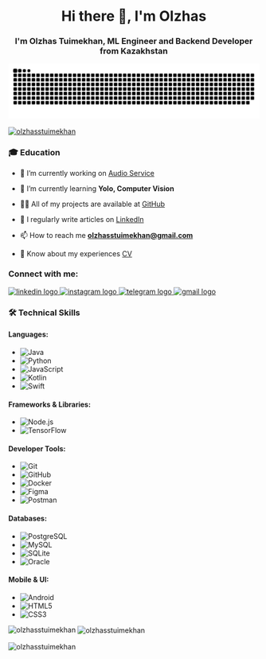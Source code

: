 <h1 align="center">Hi there 👋, I'm Olzhas</h1>
<h3 align="center">I'm Olzhas Tuimekhan, ML Engineer and Backend Developer from Kazakhstan</h3>


![snake gif](https://raw.githubusercontent.com/OlzhassTuimekhan/OlzhassTuimekhan/output/github-contribution-grid-snake.svg)

<p align="left"> <a href="https://github.com/ryo-ma/github-profile-trophy"><img src="https://github-profile-trophy.vercel.app/?username=olzhasstuimekhan" alt="olzhasstuimekhan" /></a> </p>

<h3 align="left">🎓 Education</h3>

- 🔭 I’m currently working on [Audio Service](https://github.com/OlzhassTuimekhan/Bizdin-Audio)

- 🌱 I’m currently learning **Yolo, Computer Vision**

- 👨‍💻 All of my projects are available at [GitHub](https://github.com/OlzhassTuimekhan)

- 📝 I regularly write articles on [LinkedIn](https://www.linkedin.com/in/olzhas-tuimekhan-361142300/)

- 📫 How to reach me **olzhasstuimekhan@gmail.com**

- 📄 Know about my experiences [CV](https://drive.google.com/drive/folders/13soCe6c4Y9WNuRsrxaPj1J1QG4bVGLxJ)

<h3 align="left">Connect with me:</h3>
<div align="left">
  <a href="https://www.linkedin.com/in/olzhas-tuimekhan-361142300/" target="_blank">
    <img src="https://raw.githubusercontent.com/maurodesouza/profile-readme-generator/master/src/assets/icons/social/linkedin/default.svg" width="52" height="40" alt="linkedin logo"  />
  </a>
  <a href="https://www.instagram.com/olzhasstt/" target="_blank">
    <img src="https://raw.githubusercontent.com/maurodesouza/profile-readme-generator/master/src/assets/icons/social/instagram/default.svg" width="52" height="40" alt="instagram logo"  />
  </a>
  <a href="https://t.me/olzhasstt" target="_blank">
    <img src="https://raw.githubusercontent.com/maurodesouza/profile-readme-generator/master/src/assets/icons/social/telegram/default.svg" width="52" height="40" alt="telegram logo"  />
  </a>
  <a href="mailto:olzhasstuimekhan@gmail.com" target="_blank">
    <img src="https://raw.githubusercontent.com/maurodesouza/profile-readme-generator/master/src/assets/icons/social/gmail/default.svg" width="52" height="40" alt="gmail logo"  />
  </a>
</div>

###

<div align="left">
</div>

### 🛠️ Technical Skills

#### Languages:
- ![Java](https://img.shields.io/badge/Java-007396?style=flat&logo=java&logoColor=white)
- ![Python](https://img.shields.io/badge/Python-3776AB?style=flat&logo=python&logoColor=white)
- ![JavaScript](https://img.shields.io/badge/JavaScript-F7DF1E?style=flat&logo=javascript&logoColor=black)
- ![Kotlin](https://img.shields.io/badge/Kotlin-7F52FF?style=flat&logo=kotlin&logoColor=white)
- ![Swift](https://img.shields.io/badge/Swift-FA7343?style=flat&logo=swift&logoColor=white)

#### Frameworks & Libraries:
- ![Node.js](https://img.shields.io/badge/Node.js-339933?style=flat&logo=node.js&logoColor=white)
- ![TensorFlow](https://img.shields.io/badge/TensorFlow-FF6F00?style=flat&logo=tensorflow&logoColor=white)

#### Developer Tools:
- ![Git](https://img.shields.io/badge/Git-F05032?style=flat&logo=git&logoColor=white)
- ![GitHub](https://img.shields.io/badge/GitHub-181717?style=flat&logo=github&logoColor=white)
- ![Docker](https://img.shields.io/badge/Docker-2496ED?style=flat&logo=docker&logoColor=white)
- ![Figma](https://img.shields.io/badge/Figma-F24E1E?style=flat&logo=figma&logoColor=white)
- ![Postman](https://img.shields.io/badge/Postman-FF6C37?style=flat&logo=postman&logoColor=white)

#### Databases:
- ![PostgreSQL](https://img.shields.io/badge/PostgreSQL-4169E1?style=flat&logo=postgresql&logoColor=white)
- ![MySQL](https://img.shields.io/badge/MySQL-4479A1?style=flat&logo=mysql&logoColor=white)
- ![SQLite](https://img.shields.io/badge/SQLite-003B57?style=flat&logo=sqlite&logoColor=white)
- ![Oracle](https://img.shields.io/badge/Oracle-F80000?style=flat&logo=oracle&logoColor=white)

#### Mobile & UI:
- ![Android](https://img.shields.io/badge/Android-3DDC84?style=flat&logo=android&logoColor=white)
- ![HTML5](https://img.shields.io/badge/HTML5-E34F26?style=flat&logo=html5&logoColor=white)
- ![CSS3](https://img.shields.io/badge/CSS3-1572B6?style=flat&logo=css3&logoColor=white)


<p><img align="left" src="https://github-readme-stats.vercel.app/api/top-langs?username=olzhasstuimekhan&show_icons=true&locale=en&layout=compact" alt="olzhasstuimekhan" /></p>

<p>&nbsp;<img align="center" src="https://github-readme-stats.vercel.app/api?username=olzhasstuimekhan&show_icons=true&locale=en" alt="olzhasstuimekhan" /></p>

<p><img align="center" src="https://github-readme-streak-stats.herokuapp.com/?user=olzhasstuimekhan&" alt="olzhasstuimekhan" /></p>

